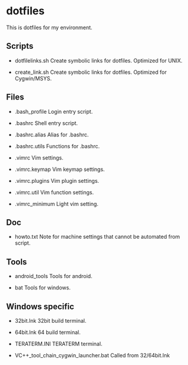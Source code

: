 dotfiles
====

This is dotfiles for my environment.

Scripts
----
* dotfilelinks.sh
Create symbolic links for dotfiles.
Optimized for UNIX.

* create_link.sh
Create symbolic links for dotfiles.
Optimized for Cygwin/MSYS.

Files
----
* .bash_profile
Login entry script.

* .bashrc
Shell entry script.

* .bashrc.alias
Alias for .bashrc.

* .bashrc.utils
Functions for .bashrc.

* .vimrc
Vim settings.

* .vimrc.keymap
Vim keymap settings.

* .vimrc.plugins
Vim plugin settings.

* .vimrc.util
Vim function settings.

* .vimrc_minimum
Light vim setting.

Doc
----
* howto.txt
Note for machine settings that cannot be automated from script.

Tools
----
* android_tools
Tools for android.

* bat
Tools for windows.

Windows specific
----
* 32bit.lnk
32bit build terminal.

* 64bit.lnk
64 build terminal.

* TERATERM.INI
TERATERM terminal.

* VC++_tool_chain_cygwin_launcher.bat
Called from 32/64bit.lnk


